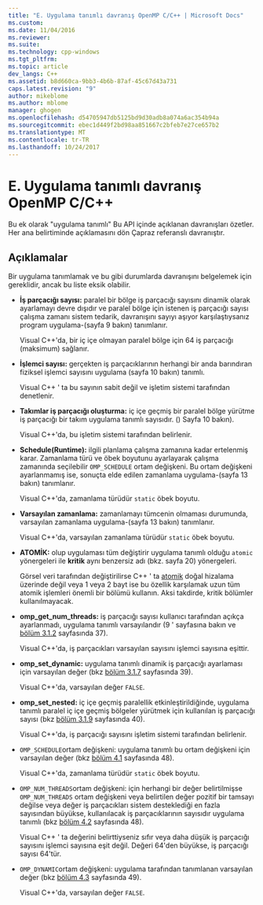 ```yaml
---
title: "E. Uygulama tanımlı davranış OpenMP C/C++ | Microsoft Docs"
ms.custom: 
ms.date: 11/04/2016
ms.reviewer: 
ms.suite: 
ms.technology: cpp-windows
ms.tgt_pltfrm: 
ms.topic: article
dev_langs: C++
ms.assetid: b8d660ca-9bb3-4b6b-87af-45c67d43a731
caps.latest.revision: "9"
author: mikeblome
ms.author: mblome
manager: ghogen
ms.openlocfilehash: d54705947db5125bd9d30adb8a074a6ac354b94a
ms.sourcegitcommit: ebec1d449f2bd98aa851667c2bfeb7e27ce657b2
ms.translationtype: MT
ms.contentlocale: tr-TR
ms.lasthandoff: 10/24/2017
---
```

# <a name="e-implementation-defined-behaviors-in-openmp-cc"></a>E. Uygulama tanımlı davranış OpenMP C/C++
Bu ek olarak "uygulama tanımlı" Bu API içinde açıklanan davranışları özetler.  Her ana belirtiminde açıklamasını dön Çapraz referanslı davranıştır.  
  
## <a name="remarks"></a>Açıklamalar  
 Bir uygulama tanımlamak ve bu gibi durumlarda davranışını belgelemek için gereklidir, ancak bu liste eksik olabilir.  
  
-   **İş parçacığı sayısı:** paralel bir bölge iş parçacığı sayısını dinamik olarak ayarlamayı devre dışıdır ve paralel bölge için istenen iş parçacığı sayısı çalışma zamanı sistem tedarik, davranışını sayıyı aşıyor karşılaştıysanız program uygulama-(sayfa 9 bakın) tanımlanır.  
  
     Visual C++'da, bir iç içe olmayan paralel bölge için 64 iş parçacığı (maksimum) sağlanır.  
  
-   **İşlemci sayısı:** gerçekten iş parçacıklarının herhangi bir anda barındıran fiziksel işlemci sayısını uygulama (sayfa 10 bakın) tanımlı.  
  
     Visual C++ ' ta bu sayının sabit değil ve işletim sistemi tarafından denetlenir.  
  
-   **Takımlar iş parçacığı oluşturma:** iç içe geçmiş bir paralel bölge yürütme iş parçacığı bir takım uygulama tanımlı sayısıdır. () Sayfa 10 bakın).  
  
     Visual C++'da, bu işletim sistemi tarafından belirlenir.  
  
-   **Schedule(Runtime):** ilgili planlama çalışma zamanına kadar ertelenmiş karar. Zamanlama türü ve öbek boyutunu ayarlayarak çalışma zamanında seçilebilir `OMP_SCHEDULE` ortam değişkeni. Bu ortam değişkeni ayarlanmamış ise, sonuçta elde edilen zamanlama uygulama-(sayfa 13 bakın) tanımlanır.  
  
     Visual C++'da, zamanlama türüdür `static` öbek boyutu.  
  
-   **Varsayılan zamanlama:** zamanlamayı tümcenin olmaması durumunda, varsayılan zamanlama uygulama-(sayfa 13 bakın) tanımlanır.  
  
     Visual C++'da, varsayılan zamanlama türüdür `static` öbek boyutu.  
  
-   **ATOMİK:** olup uygulaması tüm değiştirir uygulama tanımlı olduğu `atomic` yönergeleri ile **kritik** aynı benzersiz adı (bkz. sayfa 20) yönergeleri.  
  
     Görsel veri tarafından değiştirilirse C++ ' ta [atomik](../../parallel/openmp/reference/atomic.md) doğal hizalama üzerinde değil veya 1 veya 2 bayt ise bu özellik karşılamak uzun tüm atomik işlemleri önemli bir bölümü kullanın. Aksi takdirde, kritik bölümler kullanılmayacak.  
  
-   **omp_get_num_threads:** iş parçacığı sayısı kullanıcı tarafından açıkça ayarlanmadı, uygulama tanımlı varsayılandır (9 ' sayfasına bakın ve [bölüm 3.1.2](../../parallel/openmp/3-1-2-omp-get-num-threads-function.md) sayfasında 37).  
  
     Visual C++'da, iş parçacıkları varsayılan sayısını işlemci sayısına eşittir.  
  
-   **omp_set_dynamic:** uygulama tanımlı dinamik iş parçacığı ayarlaması için varsayılan değer (bkz [bölüm 3.1.7](../../parallel/openmp/3-1-7-omp-set-dynamic-function.md) sayfasında 39).  
  
     Visual C++'da, varsayılan değer `FALSE`.  
  
-   **omp_set_nested:** iç içe geçmiş paralellik etkinleştirildiğinde, uygulama tanımlı paralel iç içe geçmiş bölgeler yürütmek için kullanılan iş parçacığı sayısı (bkz [bölüm 3.1.9](../../parallel/openmp/3-1-9-omp-set-nested-function.md) sayfasında 40).  
  
     Visual C++'da, iş parçacığı sayısını işletim sistemi tarafından belirlenir.  
  
-   `OMP_SCHEDULE`ortam değişkeni: uygulama tanımlı bu ortam değişkeni için varsayılan değer (bkz [bölüm 4.1](../../parallel/openmp/4-1-omp-schedule.md) sayfasında 48).  
  
     Visual C++'da, zamanlama türüdür `static` öbek boyutu.  
  
-   `OMP_NUM_THREADS`ortam değişkeni: için herhangi bir değer belirtilmişse `OMP_NUM_THREADS` ortam değişkeni veya belirtilen değer pozitif bir tamsayı değilse veya değer iş parçacıkları sistem desteklediği en fazla sayısından büyükse, kullanılacak iş parçacıklarının sayısıdır uygulama tanımlı (bkz [bölüm 4.2](../../parallel/openmp/4-2-omp-num-threads.md) sayfasında 48).  
  
     Visual C++ ' ta değerini belirttiyseniz sıfır veya daha düşük iş parçacığı sayısını işlemci sayısına eşit değil.  Değeri 64'den büyükse, iş parçacığı sayısı 64'tür.  
  
-   `OMP_DYNAMIC`ortam değişkeni: uygulama tarafından tanımlanan varsayılan değer (bkz [bölüm 4.3](../../parallel/openmp/4-3-omp-dynamic.md) sayfasında 49).  
  
     Visual C++'da, varsayılan değer `FALSE`.